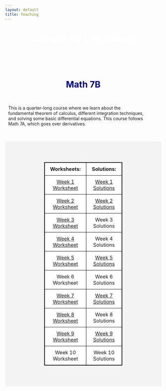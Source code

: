 ```yaml
---
layout: default
title: Teaching
---
```



<header class="hero hero_big">
	<div style="background-image:url(/pictures/banner7b.jpg)" class="hero__bg">
	</div>
	<div class="overlay">
		<div class="IJContainer">
			<h1 style="color:white" class="hero__title">Calculus for Life Science</h1>
		</div>
	</div>
</header>


<br>
<h1 align=center style="color:darkblue">Math 7B</h1>
<br>
<p style="margin-left:10px; margin-right:50px;">This is a quarter-long course where we learn about the fundamental theorem of calculus, different integration techniques, and solving some basic differential equations.
This course follows Math 7A, which goes over derivatives.</p>
<br>

 
<br>
<div style="background-color: #f3f3f3; ">
	<br/>
	<style>
		table, th, td { border: 1px solid black; border-collapse: collapse; background: #ffffff; margin-top: 50px; margin-bottom:50px; }
		th, td { padding: 10px; }
	</style>
	<div align=center>
		<table style="width: 50%; table-layout: fixed;">
			<tr>
				<th>Worksheets:</th>
				<th>Solutions:</th>
			</tr>
			<tr>
				<td align=center><a href="/teaching/7b/Math7b_Worksheet1.pdf">Week 1 Worksheet</a></td>
				<td align=center><a href="/teaching/7b/Math7b_Worksheet1_Solutions.pdf">Week 1 Solutions</a></td>
			</tr>
			<tr>
				<td align=center><a href="/teaching/7b/Math7b_Worksheet2.pdf">Week 2 Worksheet</a></td>
				<td align=center><a href="/teaching/7b/Math7b_Worksheet2_Solutions.pdf">Week 2 Solutions</a></td>
			</tr>
			<tr>
				<td align=center><a href="/teaching/7b/Math7b_Worksheet3.pdf">Week 3 Worksheet</a></td>
				<td align=center>Week 3 Solutions</td>
			</tr>
			<tr>
				<td align=center><a href="/teaching/7b/Math7b_Worksheet4.pdf">Week 4 Worksheet</a></td>
				<td align=center>Week 4 Solutions</td>
			</tr>
			<tr>
				<td align=center><a href="/teaching/7b/Math7b_Worksheet5.pdf">Week 5 Worksheet</a></td>
				<td align=center><a href="/teaching/7b/Math7b_Worksheet5_Solutions.pdf">Week 5 Solutions</a></td>
			</tr>
			<tr>
				<td align=center>Week 6 Worksheet</td>
				<td align=center>Week 6 Solutions</td>
			</tr>
			<tr>
				<td align=center><a href="/teaching/7b/Math7b_Worksheet7.pdf">Week 7 Worksheet</a></td>
				<td align=center><a href="/teaching/7b/Math7b_Worksheet7_Solutions.pdf">Week 7 Solutions</a></td>
			</tr>
			<tr>
				<td align=center><a href="/teaching/7b/Math7b_Worksheet8.pdf">Week 8 Worksheet</a></td>
				<td align=center>Week 8 Solutions</td>
			</tr>
			<tr>
				<td align=center><a href="/teaching/7b/Math7b_Worksheet9.pdf">Week 9 Worksheet</a></td>
				<td align=center><a href="/teaching/7b/Math7b_Worksheet9_Solutions.pdf">Week 9 Solutions</a></td>
			</tr>
			<tr>
				<td align=center>Week 10 Worksheet</td>
				<td align=center>Week 10 Solutions</td>
			</tr>
		</table>
	</div>
	<br>
</div>
